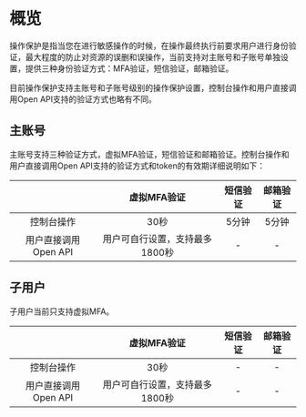 # 概览

操作保护是指当您在进行敏感操作的时候，在操作最终执行前要求用户进行身份验证，最大程度的防止对资源的误删和误操作，当前支持对主账号和子账号单独设置，提供三种身份验证方式：MFA验证，短信验证，邮箱验证。


目前操作保护支持主账号和子账号级别的操作保护设置，控制台操作和用户直接调用Open API支持的验证方式也略有不同。

## 主账号

主账号支持三种验证方式，虚拟MFA验证，短信验证和邮箱验证。控制台操作和用户直接调用Open API支持的验证方式和token的有效期详细说明如下：

| 	|   虚拟MFA验证	|  短信验证    	|  邮箱验证 	| 
|:-------:|:-------:|:-------:|:-------:|
| 控制台操作	|  30秒	| 5分钟 	|   5分钟	|
| 用户直接调用Open API     	| 用户可自行设置，支持最多1800秒 	| -   	| - 	| 

## 子用户

子用户当前只支持虚拟MFA。

| 	|   虚拟MFA验证	|  短信验证    	|  邮箱验证 	| 
|:-------:|:-------:|:-------:|:-------:|
| 控制台操作	|  30秒	| -	|   -	|
| 用户直接调用Open API     	| 用户可自行设置，支持最多1800秒 	| -   	| - 	| 
